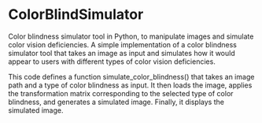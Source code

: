 # ColorBlindSimulator

Color blindness simulator tool in Python, to manipulate images and simulate color vision deficiencies. A simple implementation of a color blindness simulator tool that takes an image as input and simulates how it would appear to users with different types of color vision deficiencies.

This code defines a function simulate_color_blindness() that takes an image path and a type of color blindness as input. It then loads the image, applies the transformation matrix corresponding to the selected type of color blindness, and generates a simulated image. Finally, it displays the simulated image.
